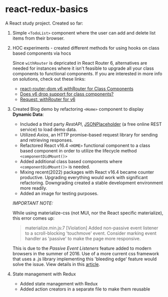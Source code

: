 # react-redux-basics
A React study project. Created so far:
  1. Simple `<TodoList>` component where the user can add and delete list items from their browser.
  2. HOC experiments - created different methods for using hooks on class based components via hocs

      Since `withRouter` is depricated in React Router 6, alternatives are needed for instances where it isn't feasible to upgrade all your class components to functional components. If you are interested in more info on solutions, check out these links:
      - [react-router-dom v6 withRouter for Class Components](https://stackoverflow.com/questions/70169810/react-router-dom-v6-typescript-withrouter-for-class-components)
      - [Does v6 drop support for class components?](https://github.com/remix-run/react-router/issues/8146)
      - [Request: withRouter for v6](https://github.com/remix-run/react-router/issues/7256)
  
  3.  Created Blog demo by refactoring `<Home>` component to display **Dynamic Data**:

      - Included a third party *RestAPI*, [JSONPlaceholder](https://jsonplaceholder.typicode.com/guide/) (a free online REST service) to load demo data.
      - Utilized *Axios*, an HTTP promise-based request library for sending and retrieving responses.
      - Refactored React v16.4 `<HOME>` functional component to a class based component in order to utilize the lifecycle method `<componentDidMount()>`
      - Added additional class based components where `<componentDidMount()>` is needed.
      - Mixing recent(2022) packages with React v16.4 became counter productive. Upgrading everything would work with significant refactoring. Downgrading created a stable development environment more readily.
      - Added an image for testing purposes.

      *IMPORTANT NOTE:*

      While using materialize-css (not MUI, nor the React specific materialize), this error comes up:

      >materialize.min.js:7 [Violation] Added non-passive event listener to a scroll-blocking 'touchmove' event. Consider marking event handler as 'passive' to make the page more responsive.

      This is due to the *Passive Event Listeners* feature added to modern browsers in the summer of 2016. Use of a more current css framework that uses a .js library implementing this 'bleeding edge' feature would solve the issue. View details in this [article](https://stackoverflow.com/questions/39152877/consider-marking-event-handler-as-passive-to-make-the-page-more-responsive).
      
  4.  State management with Redux
      - Added state management with Redux
      - Added action creators in a separate file to make them reusable